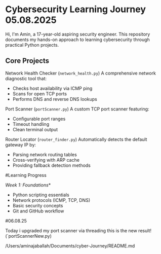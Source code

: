 # Cybersecurity Learning Journey  05.08.2025

Hi, I'm Amin, a 17-year-old aspiring security engineer. This repository documents my hands-on approach to learning cybersecurity through practical Python projects.

## Core Projects

 Network Health Checker (`network_health.py`)
A comprehensive network diagnostic tool that:
- Checks host availability via ICMP ping
- Scans for open TCP ports
- Performs DNS and reverse DNS lookups

 Port Scanner (`portScanner.py`)
A custom TCP port scanner featuring:
- Configurable port ranges
- Timeout handling
- Clean terminal output

Router Locator (`router_finder.py`)
Automatically detects the default gateway IP by:
- Parsing network routing tables
- Cross-verifying with ARP cache
- Providing fallback detection methods

#Learning Progress

*Week 1: Foundations**
- Python scripting essentials
- Network protocols (ICMP, TCP, DNS)
- Basic security concepts
- Git and GitHub workflow



#06.08.25

Today i upgraded my port scanner via threading
this is the new result!(`portScannerNew.py)



/Users/aminajaballah/Documents/cyber-Journey/README.md
